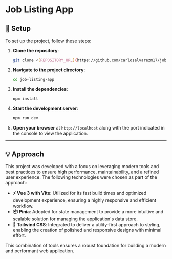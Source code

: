 # Job Listing App

## 🚀 Setup

To set up the project, follow these steps:

1. **Clone the repository**:
   ```bash
   git clone <[REPOSITORY_URL](https://github.com/carlosalvarezm17/job-listing-app)>
   ```

2. **Navigate to the project directory**:
   ```bash
   cd job-listing-app
   ```

3. **Install the dependencies**:
   ```bash
   npm install
   ```

4. **Start the development server**:
   ```bash
   npm run dev
   ```

5. **Open your browser** at `http://localhost` along with the port indicated in the console to view the application.

---

## 💡 Approach

This project was developed with a focus on leveraging modern tools and best practices to ensure high performance, maintainability, and a refined user experience. The following technologies were chosen as part of the approach:

- **⚡ Vue 3 with Vite**: Utilized for its fast build times and optimized development experience, ensuring a highly responsive and efficient workflow.
- **📦 Pinia**: Adopted for state management to provide a more intuitive and scalable solution for managing the application's data store.
- **🎨 Tailwind CSS**: Integrated to deliver a utility-first approach to styling, enabling the creation of polished and responsive designs with minimal effort.

This combination of tools ensures a robust foundation for building a modern and performant web application.


